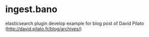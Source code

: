 # ingest.bano
elasticsearch plugin develop example for blog post of David Pilato (http://david.pilato.fr/blog/archives/)
